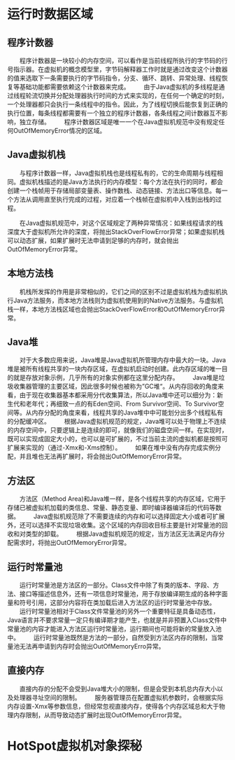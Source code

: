 # 运行时数据区域

## 程序计数器
&emsp;&emsp;程序计数器是一块较小的内存空间，可以看作是当前线程所执行的字节码的行号指示器。在虚拟机的概念模型里，字节码解释器工作时就是通过改变这个计数器的值来选取下一条需要执行的字节码指令，分支、循环、跳转、异常处理、线程恢复等基础功能都需要依赖这个计数器来完成。
&emsp;&emsp;由于Java虚拟机的多线程是通过线程轮流切换并分配处理器执行时间的方式来实现的，在任何一个确定的时刻，一个处理器都只会执行一条线程中的指令。因此，为了线程切换后能恢复到正确的执行位置，每条线程都需要有一个独立的程序计数器，各条线程之间计数器互不影响，独立存储。
&emsp;&emsp;程序计数器区域是唯一一个在Java虚拟机规范中没有规定任何OutOfMemoryError情况的区域。

## Java虚拟机栈
&emsp;&emsp;与程序计数器一样，Java虚拟机栈也是线程私有的，它的生命周期与线程相同。虚拟机栈描述的是Java方法执行的内存模型：每个方法在执行的同时，都会创建一个栈帧用于存储局部变量表、操作数栈、动态链接、方法出口等信息。每一个方法从调用直至执行完成的过程，对应着一个栈帧在虚拟机中入栈到出栈的过程。

&emsp;&emsp;在Java虚拟机规范中，对这个区域规定了两种异常情况：如果线程请求的栈深度大于虚拟机所允许的深度，将抛出StackOverFlowError异常；如果虚拟机栈可以动态扩展，如果扩展时无法申请到足够的内存时，就会抛出OutOfMemoryError异常。

## 本地方法栈
&emsp;&emsp;机栈所发挥的作用是非常相似的，它们之间的区别不过是虚拟机栈为虚拟机执行Java方法服务，而本地方法栈则为虚拟机使用到的Native方法服务。与虚拟机栈一样，本地方法栈区域也会抛出StackOverFlowError和OutOfMemoryError异常。

## Java堆
&emsp;&emsp;对于大多数应用来说，Java堆是Java虚拟机所管理内存中最大的一块。Java堆是被所有线程共享的一块内存区域，在虚拟机启动时创建。此内存区域的唯一目的就是存放对象示例，几乎所有的对象实例都在这里分配内存。
&emsp;&emsp;Java堆是垃圾收集器管理的主要区域，因此很多时候也被称为”GC堆“。从内存回收的角度来看，由于现在收集器基本都采用分代收集算法，所以Java堆中还可以细分为：新生代和老年代；再细致一点的有Eden空间、From Survivor空间、To Survivor空间等。从内存分配的角度来看，线程共享的Java堆中中可能划分出多个线程私有的分配缓冲区。
&emsp;&emsp;根据Java虚拟机规范的规定，Java堆可以处于物理上不连续的内存空间中，只要逻辑上是连续的即可，就像我们的磁盘空间一样。在实现时，既可以实现成固定大小的，也可以是可扩展的，不过当前主流的虚拟机都是按照可扩展来实现的（通过-Xmx和-Xms控制）。
&emsp;&emsp;如果在堆中没有内存完成实例分配，并且堆也无法再扩展时，将会抛出OutOfMemoryError异常。

## 方法区
&emsp;&emsp;方法区（Method Area)和Java堆一样，是各个线程共享的内存区域，它用于存储已被虚拟机加载的类信息、常量、静态变量、即时编译器编译后的代码等数据。
&emsp;&emsp;Java虚拟机规范除了不需要连续的内存和可以选择固定大小或者可扩展外，还可以选择不实现垃圾收集。这个区域的内存回收目标主要是针对常量池的回收和对类型的卸载。
&emsp;&emsp;根据Java虚拟机规范的规定，当方法区无法满足内存分配需求时，将抛出OutOfMemoryError异常。

## 运行时常量池
&emsp;&emsp;运行时常量池是方法区的一部分。Class文件中除了有类的版本、字段、方法、接口等描述信息外，还有一项信息时常量池，用于存放编译期生成的各种字面量和符号引用，这部分内容将在类加载后进入方法区的运行时常量池中存放。
&emsp;&emsp;运行时常量池相对于Class文件常量池的另外一个重要特征是具备动态性，Java语言并不要求常量一定只有编译期才能产生，也就是并非预置入Class文件中常量池的内容才能进入方法区运行时常量池，运行期间也可能将新的常量放入池中。
&emsp;&emsp;运行时常量池既然是方法的一部分，自然受到方法区内存的限制，当常量池无法再申请到内存时会抛出OutOfMemoryErro异常。

## 直接内存
&emsp;&emsp;直接内存的分配不会受到Java堆大小的限制，但是会受到本机总内存大小以及处理器寻址空间的限制。
&emsp;&emsp;服务器管理员在配置虚拟机参数时，会根据实际内存设置-Xmx等参数信息，但经常忽视直接内存，使得各个内存区域总和大于物理内存限制，从而导致动态扩展时出现OutOfMemoryError异常。

# HotSpot虚拟机对象探秘
